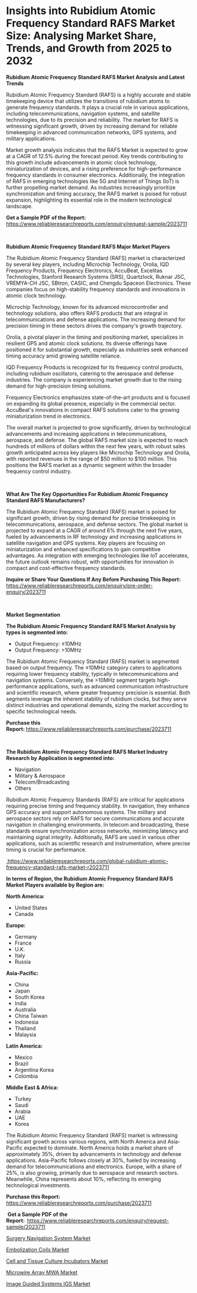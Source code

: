 <p><h1>Insights into Rubidium Atomic Frequency Standard RAFS Market Size: Analysing Market Share, Trends, and Growth from 2025 to 2032</h1></p><p><strong>Rubidium Atomic Frequency Standard RAFS Market Analysis and Latest Trends</strong></p>
<p><p>Rubidium Atomic Frequency Standard (RAFS) is a highly accurate and stable timekeeping device that utilizes the transitions of rubidium atoms to generate frequency standards. It plays a crucial role in various applications, including telecommunications, navigation systems, and satellite technologies, due to its precision and reliability. The market for RAFS is witnessing significant growth, driven by increasing demand for reliable timekeeping in advanced communication networks, GPS systems, and military applications.</p><p>Market growth analysis indicates that the RAFS Market is expected to grow at a CAGR of 12.5% during the forecast period. Key trends contributing to this growth include advancements in atomic clock technology, miniaturization of devices, and a rising preference for high-performance frequency standards in consumer electronics. Additionally, the integration of RAFS in emerging technologies like 5G and Internet of Things (IoT) is further propelling market demand. As industries increasingly prioritize synchronization and timing accuracy, the RAFS market is poised for robust expansion, highlighting its essential role in the modern technological landscape.</p></p>
<p><strong>Get a Sample PDF of the Report:&nbsp;</strong> <a href="https://www.reliableresearchreports.com/enquiry/request-sample/2023711?utm_campaign=83&utm_medium=2&utm_source=Github&utm_content=ia&utm_term=29032025&utm_id=rubidium-atomic-frequency-standard-rafs">https://www.reliableresearchreports.com/enquiry/request-sample/2023711</a></p>
<p>&nbsp;</p>
<p><strong>Rubidium Atomic Frequency Standard RAFS Major Market Players</strong></p>
<p><p>The Rubidium Atomic Frequency Standard (RAFS) market is characterized by several key players, including Microchip Technology, Orolia, IQD Frequency Products, Frequency Electronics, AccuBeat, Excelitas Technologies, Stanford Research Systems (SRS), Quartzlock, Ruknar JSC, VREMYA-CH JSC, SBtron, CASIC, and Chengdu Spaceon Electronics. These companies focus on high-stability frequency standards and innovations in atomic clock technology.</p><p>Microchip Technology, known for its advanced microcontroller and technology solutions, also offers RAFS products that are integral in telecommunications and defense applications. The increasing demand for precision timing in these sectors drives the company's growth trajectory.</p><p>Orolia, a pivotal player in the timing and positioning market, specializes in resilient GPS and atomic clock solutions. Its diverse offerings have positioned it for substantial growth, especially as industries seek enhanced timing accuracy amid growing satellite reliance. </p><p>IQD Frequency Products is recognized for its frequency control products, including rubidium oscillators, catering to the aerospace and defense industries. The company is experiencing market growth due to the rising demand for high-precision timing solutions.</p><p>Frequency Electronics emphasizes state-of-the-art products and is focused on expanding its global presence, especially in the commercial sector. AccuBeat's innovations in compact RAFS solutions cater to the growing miniaturization trend in electronics.</p><p>The overall market is projected to grow significantly, driven by technological advancements and increasing applications in telecommunications, aerospace, and defense. The global RAFS market size is expected to reach hundreds of millions of dollars within the next few years, with robust sales growth anticipated across key players like Microchip Technology and Orolia, with reported revenues in the range of $50 million to $100 million. This positions the RAFS market as a dynamic segment within the broader frequency control industry.</p></p>
<p>&nbsp;</p>
<p><strong>What Are The Key Opportunities For Rubidium Atomic Frequency Standard RAFS Manufacturers?</strong></p>
<p><p>The Rubidium Atomic Frequency Standard (RAFS) market is poised for significant growth, driven by rising demand for precise timekeeping in telecommunications, aerospace, and defense sectors. The global market is projected to expand at a CAGR of around 6% through the next five years, fueled by advancements in RF technology and increasing applications in satellite navigation and GPS systems. Key players are focusing on miniaturization and enhanced specifications to gain competitive advantages. As integration with emerging technologies like IoT accelerates, the future outlook remains robust, with opportunities for innovation in compact and cost-effective frequency standards.</p></p>
<p><strong>Inquire or Share Your Questions If Any Before Purchasing This Report:</strong> <a href="https://www.reliableresearchreports.com/enquiry/pre-order-enquiry/2023711?utm_campaign=83&utm_medium=2&utm_source=Github&utm_content=ia&utm_term=29032025&utm_id=rubidium-atomic-frequency-standard-rafs">https://www.reliableresearchreports.com/enquiry/pre-order-enquiry/2023711</a></p>
<p>&nbsp;</p>
<p><strong>Market Segmentation</strong></p>
<p><strong>The Rubidium Atomic Frequency Standard RAFS Market Analysis by types is segmented into:</strong></p>
<p><ul><li>Output Frequency: ≤10MHz</li><li>Output Frequency: >10MHz</li></ul></p>
<p><p>The Rubidium Atomic Frequency Standard (RAFS) market is segmented based on output frequency. The ≤10MHz category caters to applications requiring lower frequency stability, typically in telecommunications and navigation systems. Conversely, the >10MHz segment targets high-performance applications, such as advanced communication infrastructure and scientific research, where greater frequency precision is essential. Both segments leverage the inherent stability of rubidium clocks, but they serve distinct industries and operational demands, sizing the market according to specific technological needs.</p></p>
<p><strong>Purchase this Report:&nbsp;</strong><a href="https://www.reliableresearchreports.com/purchase/2023711?utm_campaign=83&utm_medium=2&utm_source=Github&utm_content=ia&utm_term=29032025&utm_id=rubidium-atomic-frequency-standard-rafs">https://www.reliableresearchreports.com/purchase/2023711</a></p>
<p>&nbsp;</p>
<p><strong>The Rubidium Atomic Frequency Standard RAFS Market Industry Research by Application is segmented into:</strong></p>
<p><ul><li>Navigation</li><li>Military & Aerospace</li><li>Telecom/Broadcasting</li><li>Others</li></ul></p>
<p><p>Rubidium Atomic Frequency Standards (RAFS) are critical for applications requiring precise timing and frequency stability. In navigation, they enhance GPS accuracy and support autonomous systems. The military and aerospace sectors rely on RAFS for secure communications and accurate navigation in challenging environments. In telecom and broadcasting, these standards ensure synchronization across networks, minimizing latency and maintaining signal integrity. Additionally, RAFS are used in various other applications, such as scientific research and instrumentation, where precise timing is crucial for performance.</p></p>
<p><a href="https://www.reliableresearchreports.com/global-rubidium-atomic-frequency-standard-rafs-market-r2023711?utm_campaign=83&utm_medium=2&utm_source=Github&utm_content=ia&utm_term=29032025&utm_id=rubidium-atomic-frequency-standard-rafs">&nbsp;https://www.reliableresearchreports.com/global-rubidium-atomic-frequency-standard-rafs-market-r2023711</a></p>
<p><strong>In terms of Region, the Rubidium Atomic Frequency Standard RAFS Market Players available by Region are:</strong></p>
<p>
    <p> <strong> North America: </strong>
        <ul>
            <li>United States</li>
            <li>Canada</li>
        </ul>
        </p> 
    <p> <strong> Europe: </strong>
        <ul>
            <li>Germany</li>
            <li>France</li>
            <li>U.K.</li>
            <li>Italy</li>
            <li>Russia</li>
        </ul>
        </p> 
    <p> <strong> Asia-Pacific: </strong>
        <ul>
            <li>China</li>
            <li>Japan</li>
            <li>South Korea</li>
            <li>India</li>
            <li>Australia</li>
            <li>China Taiwan</li>
            <li>Indonesia</li>
            <li>Thailand</li>
            <li>Malaysia</li>
        </ul>
        </p> 
    <p> <strong> Latin America: </strong>
        <ul>
            <li>Mexico</li>
            <li>Brazil</li>
            <li>Argentina Korea</li>
            <li>Colombia</li>
        </ul>
        </p> 
    <p> <strong> Middle East & Africa: </strong>
        <ul>
            <li>Turkey</li>
            <li>Saudi</li>
            <li>Arabia</li>
            <li>UAE</li>
            <li>Korea</li>
        </ul>
    </p>
    </p>
<p><p>The Rubidium Atomic Frequency Standard (RAFS) market is witnessing significant growth across various regions, with North America and Asia-Pacific expected to dominate. North America holds a market share of approximately 35%, driven by advancements in technology and defense applications. Asia-Pacific follows closely at 30%, fueled by increasing demand for telecommunications and electronics. Europe, with a share of 25%, is also growing, primarily due to aerospace and research sectors. Meanwhile, China represents about 10%, reflecting its emerging technological investments.</p></p>
<p><strong>Purchase this Report: </strong><a href="https://www.reliableresearchreports.com/purchase/2023711?utm_campaign=83&utm_medium=2&utm_source=Github&utm_content=ia&utm_term=29032025&utm_id=rubidium-atomic-frequency-standard-rafs">https://www.reliableresearchreports.com/purchase/2023711</a></p>
<p>&nbsp;<strong>Get a Sample PDF of the Report:&nbsp;&nbsp;</strong><a href="https://www.reliableresearchreports.com/enquiry/request-sample/2023711?utm_campaign=83&utm_medium=2&utm_source=Github&utm_content=ia&utm_term=29032025&utm_id=rubidium-atomic-frequency-standard-rafs">https://www.reliableresearchreports.com/enquiry/request-sample/2023711</a></p>
<p><strong></strong></p>
<p><p><a href="https://github.com/dukerghostki/Market-Research-Report-List-1/blob/main/surgery-navigation-system-market.md?utm_campaign=83&utm_medium=2&utm_source=Github&utm_content=ia&utm_term=29032025&utm_id=rubidium-atomic-frequency-standard-rafs">Surgery Navigation System Market</a></p><p><a href="https://github.com/janotjuljo/Market-Research-Report-List-1/blob/main/embolization-coils-market.md?utm_campaign=83&utm_medium=2&utm_source=Github&utm_content=ia&utm_term=29032025&utm_id=rubidium-atomic-frequency-standard-rafs">Embolization Coils Market</a></p><p><a href="https://github.com/ssaradulai/Market-Research-Report-List-1/blob/main/cell-and-tissue-culture-incubators-market.md?utm_campaign=83&utm_medium=2&utm_source=Github&utm_content=ia&utm_term=29032025&utm_id=rubidium-atomic-frequency-standard-rafs">Cell and Tissue Culture Incubators Market</a></p><p><a href="https://github.com/keohannchavo/Market-Research-Report-List-1/blob/main/microwire-array-mwa-market.md?utm_campaign=83&utm_medium=2&utm_source=Github&utm_content=ia&utm_term=29032025&utm_id=rubidium-atomic-frequency-standard-rafs">Microwire Array MWA Market</a></p><p><a href="https://github.com/taveyasenay/Market-Research-Report-List-1/blob/main/image-guided-systems-igs-market.md?utm_campaign=83&utm_medium=2&utm_source=Github&utm_content=ia&utm_term=29032025&utm_id=rubidium-atomic-frequency-standard-rafs">Image Guided Systems IGS Market</a></p></p>